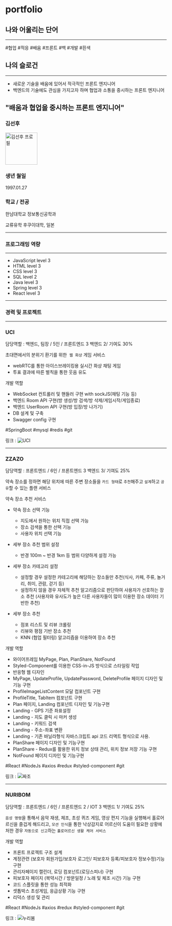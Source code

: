 # portfolio

## 나와 어울리는 단어

---

#협업 #적응 #배움 #프론트 #백 #개발 #흰색

## 나의 슬로건

---

- 새로운 기술을 배움에 있어서 적극적인 프론트 엔지니어
- 백엔드의 기술에도 관심을 가지고자 하며 협업과 소통을 중시하는 프론트 엔지니어

## "배움과 협업을 중시하는 프론트 엔지니어"

### 김선후

<img height="100px" width="100px" src="https://user-images.githubusercontent.com/97587150/203685257-574b79cb-865d-4520-aee6-074b4f71e83c.png" alt="김선후 프로필"/>

### 생년 월일

1997.01.27

### 학교 / 전공

한남대학교
정보통신공학과

교류유학 후쿠이대학, 일본

---

### 프로그래밍 역량

---

- JavaScript level 3
- HTML level 3
- CSS level 3
- SQL level 2
- Java level 3
- Spring level 3
- React level 3

---

### 경력 및 프로젝트

---

### UCI

담당역할 : 백엔드, 팀장 / 5인 / 프론트엔드 3 백엔드 2/ 기여도 30%

초대면에서의 분위기 환기를 위한  `웹 화상` 게임 서비스

- webRTC를 통한 아이스브레이킹용 실시간 화상 채팅 게임
- 투표 결과에 따른 벌칙을 통한 웃음 유도

개발 역할

- WebSocket 컨트롤러 및 핸들러 구현 with sockJS(채팅 기능 등)
- 백엔드 Room API 구현(방 생성/방 검색/방 삭제/게임시작/게임종료)
- 백엔드 UserRoom API 구현(방 입장/방 나가기)
- DB 설계 및 구축
- Swagger config 구현

#SpringBoot #mysql #redis #git

링크 : ![UCI](https://github.com/tjsgnrla97/UCI)

---

### ZZAZO

담당역할 : 프론트엔드 / 6인 / 프론트엔드 3 백엔드 3/ 기여도 25%

약속 장소를 정하면 해당 위치에 따른 주변 장소들을 `카드 형태`로 `추천`해주고 `설계`하고 `공유`할 수 있는 플랜 서비스

약속 장소 추천 서비스

- 약속 장소 선택 기능

  - 지도에서 원하는 위치 직접 선택 가능
  - 장소 검색을 통한 선택 기능
  - 사용자 위치 선택 기능

- 세부 장소 추천 범위 설정

  - 반경 100m ~ 반경 1km 등 범위 다양하게 설정 가능

- 세부 장소 카테고리 설정

  - 설정할 경우 설정한 카테고리에 해당하는 장소들만 추천(식사, 카페, 주류, 놀거리, 취미, 관람, 걷기 등)
  - 설정하지 않을 경우 자체적 추천 알고리즘으로 판단하여 사용자가 선호하는 장소 추천 (사용자와 유사도가 높은 다른 사용자들이 많이 이용한 장소 데이터 기반한 추천)

- 세부 장소 추천

  - 점포 리스트 및 리뷰 크롤링
  - 리뷰와 평점 기반 장소 추천
  - KNN (협업 필터링) 알고리즘을 이용하여 장소 추천

개발 역할

- 와이어프레임 MyPage, Plan, PlanShare, NotFound
- Styled-Component를 이용한 CSS-in-JS 방식으로 스타일링 작업
- 반응형 웹 디자인
- MyPage, UpdateProfile, UpdatePassword, DeleteProfile 페이지 디자인 및 기능 구현
- ProfileImageListContent 모달 컴포넌트 구현
- ProfileTitle, TabItem 컴포넌트 구현
- Plan 페이지, Landing 컴포넌트 디자인 및 기능구현
- Landing - GPS 기준 좌표설정
- Landing - 지도 클릭 시 마커 생성
- Landing - 키워드 검색
- Landing - 주소-좌표 변환
- Landing - 기존 바닐라형식 자바스크립트 api 코드 리액트 형식으로 사용.
- PlanShare 페이지 디자인 및 기능구현
- PlanShare - Redux를 활용한 위치 정보 상태 관리, 위치 정보 저장 기능 구현
- NotFound 페이지 디자인 및 기능구현

#React #NodeJs #axios #redux #styled-component #git

링크 : ![짜조](https://github.com/tjsgnrla97/ZZAZO)

---

### NURIBOM

담당역할 : 프론트엔드 / 6인 / 프론트엔드 2 / IOT 3 백엔드 1/ 기여도 25%

`음성 명령`을 통해서 음악 재생, 체조, 초성 퀴즈 게임, 영상 편지 기능을 실행해서 홀로어르신을 즐겁게 해드리고, `모션 인식`을 통한 낙상감지로 어르신이 도움이 필요한 상황에 처한 경우 `자동으로 신고`하는 `홀로어르신 생활 케어 서비스`

개발 역할

- 프론트 프로젝트 구조 설계
- 계정관련 (보호자 회원가입/보호자 로그인/ 피보호자 등록/피보호자 정보수정)기능 구현
- 관리자페이지 캘린더, 로딩 컴포넌트(로딩스피너) 구현
- 피보호자 페이지 (복약시간 / 방문일정 / 노래 및 체조 시간) 기능 구현
- 코드 스플릿을 통한 성능 최적화
- 셋톱박스 초성게임, 응급상황 기능 구현
- 리덕스 생성 및 관리

#React #NodeJs #axios #redux #styled-component #git

링크 : ![누리봄](https://github.com/tjsgnrla97/NURIBOM)
